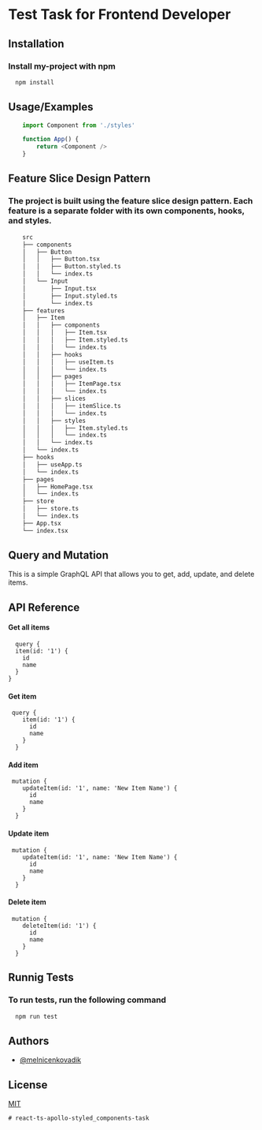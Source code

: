 # Test Task for Frontend Developer

## Installation

### Install my-project with npm

```bash 
  npm install
```

## Usage/Examples
    
```javascript
    import Component from './styles'

    function App() {
        return <Component />
    }
```

## Feature Slice Design Pattern

### The project is built using the feature slice design pattern. Each feature is a separate folder with its own components, hooks, and styles.

```bash
    src
    ├── components
    │   ├── Button
    │   │   ├── Button.tsx
    │   │   ├── Button.styled.ts
    │   │   └── index.ts
    │   └── Input
    │       ├── Input.tsx
    │       ├── Input.styled.ts
    │       └── index.ts
    ├── features
    │   ├── Item
    │   │   ├── components
    │   │   │   ├── Item.tsx
    │   │   │   ├── Item.styled.ts
    │   │   │   └── index.ts
    │   │   ├── hooks
    │   │   │   ├── useItem.ts
    │   │   │   └── index.ts
    │   │   ├── pages
    │   │   │   ├── ItemPage.tsx
    │   │   │   └── index.ts
    │   │   ├── slices
    │   │   │   ├── itemSlice.ts
    │   │   │   └── index.ts
    │   │   ├── styles
    │   │   │   ├── Item.styled.ts
    │   │   │   └── index.ts
    │   │   └── index.ts
    │   └── index.ts
    ├── hooks
    │   ├── useApp.ts
    │   └── index.ts
    ├── pages
    │   ├── HomePage.tsx
    │   └── index.ts
    ├── store
    │   ├── store.ts
    │   └── index.ts
    ├── App.tsx
    └── index.tsx
```

## Query and Mutation

This is a simple GraphQL API that allows you to get, add, update, and delete items.

## API Reference

#### Get all items

```http
  query {
  item(id: '1') {
    id
    name
  }
}
```

#### Get item

```http
 query {
    item(id: '1') {
      id
      name
    }
  }
```

#### Add item

```http
 mutation {
    updateItem(id: '1', name: 'New Item Name') {
      id
      name
    }
  }
```

#### Update item

```http
 mutation {
    updateItem(id: '1', name: 'New Item Name') {
      id
      name
    }
  }
```

#### Delete item

```http
 mutation {
    deleteItem(id: '1') {
      id
      name
    }
  }
```

## Runnig Tests
### To run tests, run the following command

```bash
  npm run test
```

## Authors

- [@melnicenkovadik](https://www.github.com/melnicenkovadik)

## License

[MIT](https://choosealicense.com/licenses/mit/)
```
# react-ts-apollo-styled_components-task
